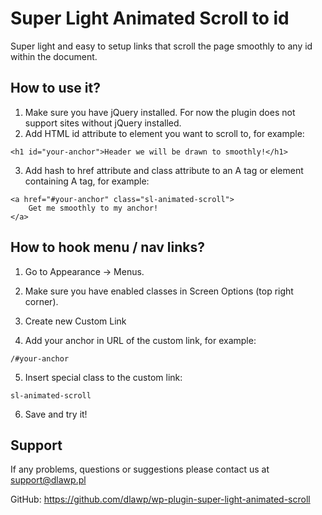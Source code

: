 # Super Light Animated Scroll to id

Super light and easy to setup links that scroll the page smoothly to any id within the document.


## How to use it?

1. Make sure you have jQuery installed. For now the plugin does not support sites without jQuery installed.
2. Add HTML id attribute to element you want to scroll to, for example:
```
<h1 id="your-anchor">Header we will be drawn to smoothly!</h1>
```

3. Add hash to href attribute and class attribute to an A tag or element containing A tag, for example:
```
<a href="#your-anchor" class="sl-animated-scroll">
    Get me smoothly to my anchor!
</a>
```


## How to hook menu / nav links?

1. Go to Appearance -> Menus.

2. Make sure you have enabled classes in Screen Options (top right corner).

3. Create new Custom Link 

4. Add your anchor in URL of the custom link, for example:
```
/#your-anchor
```

5. Insert special class to the custom link:
```
sl-animated-scroll
```

6. Save and try it!


## Support

If any problems, questions or suggestions please contact us at support@dlawp.pl

GitHub: https://github.com/dlawp/wp-plugin-super-light-animated-scroll